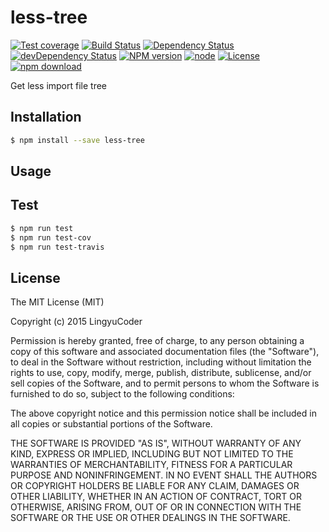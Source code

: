 # less-tree

[![Test coverage](https://img.shields.io/coveralls/LingyuCoder/less-tree.svg?style=flat-square)](https://coveralls.io/r/LingyuCoder/less-tree?branch=master)
[![Build Status](https://travis-ci.org/LingyuCoder/less-tree.png)](https://travis-ci.org/LingyuCoder/less-tree)
[![Dependency Status](https://david-dm.org/LingyuCoder/less-tree.svg)](https://david-dm.org/LingyuCoder/less-tree)
[![devDependency Status](https://david-dm.org/LingyuCoder/less-tree/dev-status.svg)](https://david-dm.org/LingyuCoder/less-tree#info=devDependencies)
[![NPM version](http://img.shields.io/npm/v/less-tree.svg?style=flat-square)](http://npmjs.org/package/less-tree)
[![node](https://img.shields.io/badge/node.js-%3E=_4.0-green.svg?style=flat-square)](http://nodejs.org/download/)
[![License](http://img.shields.io/npm/l/less-tree.svg?style=flat-square)](LICENSE)
[![npm download](https://img.shields.io/npm/dm/less-tree.svg?style=flat-square)](https://npmjs.org/package/less-tree)

Get less import file tree

## Installation

```bash
$ npm install --save less-tree
```

## Usage

## Test

```bash
$ npm run test
$ npm run test-cov
$ npm run test-travis
```

## License

The MIT License (MIT)

Copyright (c) 2015 LingyuCoder

Permission is hereby granted, free of charge, to any person obtaining a copy
of this software and associated documentation files (the "Software"), to deal
in the Software without restriction, including without limitation the rights
to use, copy, modify, merge, publish, distribute, sublicense, and/or sell
copies of the Software, and to permit persons to whom the Software is
furnished to do so, subject to the following conditions:

The above copyright notice and this permission notice shall be included in all
copies or substantial portions of the Software.

THE SOFTWARE IS PROVIDED "AS IS", WITHOUT WARRANTY OF ANY KIND, EXPRESS OR
IMPLIED, INCLUDING BUT NOT LIMITED TO THE WARRANTIES OF MERCHANTABILITY,
FITNESS FOR A PARTICULAR PURPOSE AND NONINFRINGEMENT. IN NO EVENT SHALL THE
AUTHORS OR COPYRIGHT HOLDERS BE LIABLE FOR ANY CLAIM, DAMAGES OR OTHER
LIABILITY, WHETHER IN AN ACTION OF CONTRACT, TORT OR OTHERWISE, ARISING FROM,
OUT OF OR IN CONNECTION WITH THE SOFTWARE OR THE USE OR OTHER DEALINGS IN THE
SOFTWARE.
